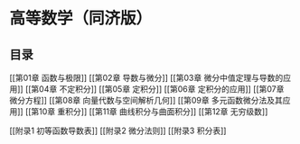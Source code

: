 # 高等数学（同济版）
## 目录
[[第01章 函数与极限]]
[[第02章 导数与微分]]
[[第03章 微分中值定理与导数的应用]]
[[第04章 不定积分]]
[[第05章 定积分]]
[[第06章 定积分的应用]]
[[第07章 微分方程]]
[[第08章 向量代数与空间解析几何]]
[[第09章 多元函数微分法及其应用]]
[[第10章 重积分]]
[[第11章 曲线积分与曲面积分]]
[[第12章 无穷级数]]

[[附录1 初等函数导数表]]
[[附录2 微分法则]]
[[附录3  积分表]]